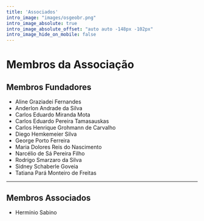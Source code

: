 ```yaml
---
title: 'Associados'
intro_image: "images/osgeobr.png"
intro_image_absolute: true
intro_image_absolute_offset: "auto auto -148px -102px"
intro_image_hide_on_mobile: false
---
```


# Membros da Associação 
## Membros Fundadores
- Aline Graziadei Fernandes
- Anderlon Andrade da Silva
- Carlos Eduardo Miranda Mota
- Carlos Eduardo Pereira Tamasauskas
- Carlos Henrique Grohmann de Carvalho
- Diego Hemkemeier Silva
- George Porto Ferreira
- Maria Dolores Reis do Nascimento
- Narcélio de Sá Pereira Filho
- Rodrigo Smarzaro da Silva
- Sidney Schaberle Goveia
- Tatiana Pará Monteiro de Freitas

---

## Membros Associados
- Hermínio Sabino
